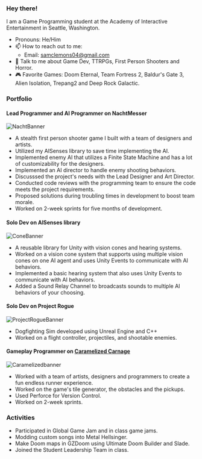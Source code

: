 ### Hey there!

I am a Game Programming student at the Academy of Interactive Entertainment in Seattle, Washington.

- Pronouns: He/Him
- 📫 How to reach out to me:
  - Email: samclemons04@gmail.com
- 💬 Talk to me about Game Dev, TTRPGs, First Person Shooters and Horror.
- 🎮 Favorite Games: Doom Eternal, Team Fortress 2, Baldur's Gate 3, Alien Isolation, Trepang2 and Deep Rock Galactic.
 
### Portfolio

#### **Lead Programmer and AI Programmer** on NachtMesser
![NachtBanner](https://github.com/PyranoTheDev/PyranoTheDev/assets/73611583/aa153cd5-f1ad-4436-90d6-8546f3db5ab1)
- A stealth first person shooter game I built with a team of designers and artists.
- Utilized my AISenses library to save time implementing the AI.
- Implemented enemy AI that utilizes a Finite State Machine and has a lot of customizability for the designers.
- Implemented an AI director to handle enemy shooting behaviors.
- Discusssed the project's needs with the Lead Designer and Art Director.
- Conducted code reviews with the programming team to ensure the code meets the project requirements.
- Proposed solutions during troubling times in development to boost team morale.
- Worked on 2-week sprints for five months of development.
#### **Solo Dev** on AISenses library
![ConeBanner](https://github.com/PyranoTheDev/PyranoTheDev/assets/73611583/98953ee6-7fd9-47c2-b32e-47e9728506de)
- A reusable library for Unity with vision cones and hearing systems.
- Worked on a vision cone system that supports using multiple vision cones on one AI agent and uses Unity Events to communicate with AI behaviors.
- Implemented a basic hearing system that also uses Unity Events to communicate with AI behaviors.
- Added a Sound Relay Channel to broadcasts sounds to multiple AI behaviors of your choosing.
#### **Solo Dev** on Project Rogue
![ProjectRogueBanner](https://github.com/PyranoTheDev/PyranoTheDev/assets/73611583/ff2d56c7-e883-4b3f-ae27-04eb9db6be8f)
- Dogfighting Sim developed using Unreal Engine and C++
- Worked on a flight controller, projectiles, and shootable enemies.
#### **Gameplay Programmer** on [Caramelized Carnage](https://aieseattle.itch.io/western-robots-associated)
![Caramelizedbanner](https://github.com/PyranoTheDev/PyranoTheDev/assets/73611583/f8b14caa-c17c-47cc-a1e5-f64fd1925f1a)
- Worked with a team of artists, designers and programmers to create a fun endless runner experience.
- Worked on the game's tile generator, the obstacles and the pickups.
- Used Perforce for Version Control.
- Worked on 2-week sprints.


### Activities

- Participated in Global Game Jam and in class game jams.
- Modding custom songs into Metal Hellsinger.
- Make Doom maps in GZDoom using Ultimate Doom Builder and Slade.
- Joined the Student Leadership Team in class.

<!--
**PyranoTheDev/PyranoTheDev** is a ✨ _special_ ✨ repository because its `README.md` (this file) appears on your GitHub profile.

Here are some ideas to get you started:

- 🔭 I’m currently working on ...
- 🌱 I’m currently learning ...
- 👯 I’m looking to collaborate on ...
- 🤔 I’m looking for help with ...
- 💬 Ask me about ...
- 📫 How to reach me: ...
- 😄 Pronouns: ...
- ⚡ Fun fact: ...
-->
